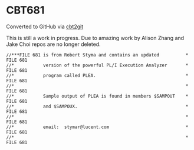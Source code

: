 # CBT681
Converted to GitHub via [cbt2git](https://github.com/wizardofzos/cbt2git)

This is still a work in progress. 
Due to amazing work by Alison Zhang and Jake Choi repos are no longer deleted.

```
//***FILE 681 is from Robert Styma and contains an updated          *   FILE 681
//*           version of the powerful PL/I Execution Analyzer       *   FILE 681
//*           program called PLEA.                                  *   FILE 681
//*                                                                 *   FILE 681
//*           Sample output of PLEA is found in members $SAMPOUT    *   FILE 681
//*           and $SAMPOUX.                                         *   FILE 681
//*                                                                 *   FILE 681
//*           email:  stymar@lucent.com                             *   FILE 681
//*                                                                 *   FILE 681
```
